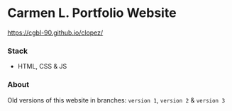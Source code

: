# Carmen L. Portfolio Website

https://cgbl-90.github.io/clopez/

### Stack

- HTML, CSS & JS

### About

Old versions of this website in branches: 
`version 1`, `version 2` & `version 3`

